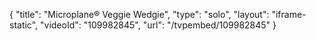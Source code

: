 {
    "title": "Microplane&reg; Veggie Wedgie",
    "type": "solo",
    "layout": "iframe-static",
    "videoId": "109982845",
    "url": "\/tvpembed\/109982845"
}